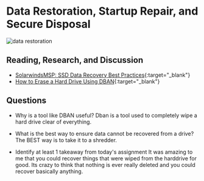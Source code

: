 # Data Restoration, Startup Repair, and Secure Disposal

![data restoration](https://vollmerinstitute.com/wp-content/uploads/2019/04/Blog_Challenges_Featured.png)

## Reading, Research, and Discussion

- [SolarwindsMSP: SSD Data Recovery Best Practices](https://www.solarwindsmsp.com/blog/ssd-data-recovery-best-practices){:target="_blank"}
- [How to Erase a Hard Drive Using DBAN](https://www.lifewire.com/how-to-erase-a-hard-drive-using-dban-2619148){:target="_blank"}

## Questions

- Why is a tool like DBAN useful?
Dban is a tool used to completely wipe a hard drive clear of everything.

- What is the best way to ensure data cannot be recovered from a drive?
The BEST way is to take it to a shredder. 
- Identify at least 1 takeaway from today's assignment
It was amazing to me that you could recover things that were wiped from the harddrive for good. Its crazy to think that nothing is ever really deleted and you could recover basically anything.

